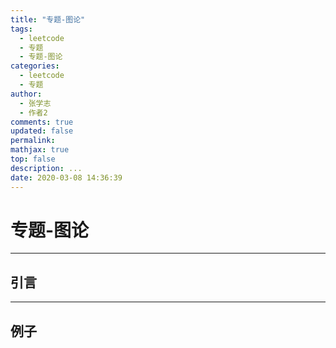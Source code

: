 ```yaml
---
title: "专题-图论"
tags:
  - leetcode
  - 专题
  - 专题-图论
categories:
  - leetcode
  - 专题
author:
  - 张学志
  - 作者2
comments: true
updated: false
permalink:
mathjax: true
top: false
description: ...
date: 2020-03-08 14:36:39
---
```


# 专题-图论

---


## 引言



---


## 例子

